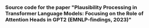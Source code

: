 
### Source code for the paper "Plausibility Processing in Transformer Language Models: Focusing on the Role of Attention Heads in GPT2 (EMNLP-findings, 2023)"
